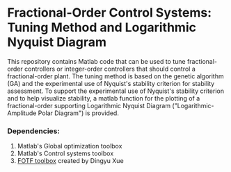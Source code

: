 # Fractional-Order Control Systems: Tuning Method and Logarithmic Nyquist Diagram

This repository contains Matlab code that can be used to tune fractional-order controllers or integer-order controllers that should control a fractional-order plant. The tuning method is based on the genetic algorithm (GA) and the experimental use of Nyquist's stability criterion for stability assessment. To support the experimental use of Nyquist's stability criterion and to help visualize stability, a matlab function for the plotting of a fractional-order supporting Logarithmic Nyquist Diagram ("Logarithmic-Amplitude Polar Diagram") is provided.

### Dependencies:
1. Matlab's Global optimization toolbox
2. Matlab's Control systems toolbox
3. [FOTF toolbox](https://se.mathworks.com/matlabcentral/fileexchange/60874-fotf-toolbox) created by Dingyu Xue
